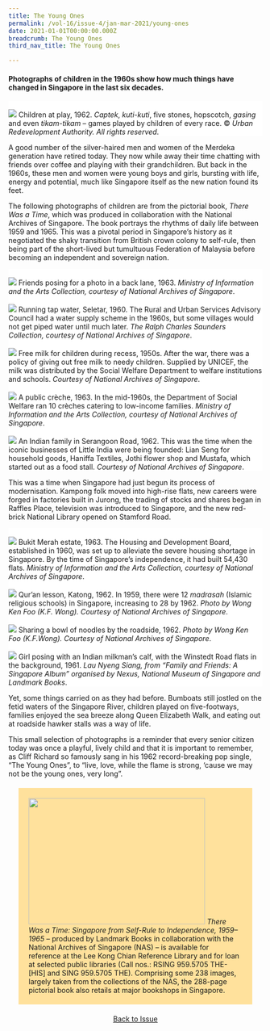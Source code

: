 ```yaml
---
title: The Young Ones
permalink: /vol-16/issue-4/jan-mar-2021/young-ones
date: 2021-01-01T00:00:00.000Z
breadcrumb: The Young Ones
third_nav_title: The Young Ones

---
```


<style>
table { 
	background-color: #ffe19c;
	}
.infobox { 
  padding: 20px;
  margin: 20px;
  background: #ffe19c;
}
</style>


#### Photographs of children in the 1960s show how much things have changed in Singapore in the last six decades.

<div style="background-color: white;">
<br/>
<img src="/images/Vol-16-issue-4/youngones/TheYoungOnes.jpg">
Children at play, 1962. <i>Captek</i>, <i>kuti-kuti</i>, five stones, hopscotch, <i>gasing</i> and even <i>tikam-tikam</i> – games played by children of every race. © <i>Urban Redevelopment Authority. All rights reserved</i>.
</div>

A good number of the silver-haired men and women of the Merdeka generation have retired today. They now while away their time chatting with friends over coffee and playing with their grandchildren. But back in the 1960s, these men and women were young boys and girls, bursting with life, energy and potential, much like Singapore itself as the new nation found its feet. 

The following photographs of children are from the pictorial book, *There Was a Time*, which was produced in collaboration  with the National Archives of Singapore. The book portrays the rhythms of daily life between 1959 and 1965. This was a pivotal period in Singapore’s history as it negotiated the shaky transition from British crown colony to self-rule, then being part of the short-lived but tumultuous Federation of Malaysia before becoming an independent and sovereign nation.

<div style="background-color: white;">
<br/>
<img src="/images/Vol-16-issue-4/youngones/FriendsPosing.jpg">
Friends posing for a photo in a back lane, 1963. <i>Ministry of Information and the Arts Collection, courtesy of National Archives of Singapore</i>.
</div>

<div style="background-color: white;">
<br/>
<img src="/images/Vol-16-issue-4/youngones/TapWater.jpg">
Running tap water, Seletar, 1960. The Rural and Urban Services Advisory Council had  a water supply scheme in the 1960s, but some villages would not get piped water until much later. <i>The Ralph Charles Saunders Collection, courtesy of National Archives of Singapore</i>.
</div>

<div style="background-color: white;">
<br/>
<img src="/images/Vol-16-issue-4/youngones/FreeMilk.jpg">
Free milk for children during recess, 1950s. After the war, there was a policy of giving out free milk to needy children. Supplied by UNICEF, the milk was distributed by the Social Welfare Department to welfare institutions and schools. <i>Courtesy of National Archives of Singapore</i>.
</div>

<div style="background-color: white;">
<br/>
<img src="/images/Vol-16-issue-4/youngones/Creche.jpg">
A public crèche, 1963. In the mid-1960s, the Department of Social Welfare ran 10 crèches catering to low-income families. <i>Ministry of Information and the Arts Collection, courtesy of National Archives of Singapore</i>.
</div>

<div style="background-color: white;">
<br/>
<img src="/images/Vol-16-issue-4/youngones/IndianFamily.jpg">
An Indian family in Serangoon Road, 1962. This was the time when the iconic businesses of Little India were being founded: Lian Seng for household goods, Haniffa Textiles, Jothi flower shop and Mustafa, which started out as a food stall. <i>Courtesy of National Archives of Singapore</i>.
</div>

This was a time when Singapore had just begun its process of modernisation. Kampong folk moved into high-rise flats, new careers were forged in factories built in Jurong, the trading of stocks and shares began in Raffles Place, television was introduced to Singapore, and the new red-brick National Library opened on Stamford Road.

<div style="background-color: white;">
<br/>
<img src="/images/Vol-16-issue-4/youngones/BukitMerah.jpg">
Bukit Merah estate, 1963. The Housing and Development Board, established in 1960, was set up to alleviate the severe housing shortage in Singapore. By the time of Singapore’s independence, it had built 54,430 flats. <i>Ministry of Information and the Arts Collection, courtesy of National Archives of Singapore</i>.
</div>

<div style="background-color: white;">
<br/>
<img src="/images/Vol-16-issue-4/youngones/Lesson1962.jpg">
Qur’an lesson, Katong, 1962. In 1959, there were 12 <i>madrasah</i> (Islamic religious schools) in Singapore, increasing to 28 by 1962. <i>Photo by Wong Ken Foo (K.F. Wong). Courtesy of National Archives of Singapore</i>.
</div>

<div style="background-color: white;">
<br/>
<img src="/images/Vol-16-issue-4/youngones/SharingNoodle.jpg">
Sharing a bowl of noodles by the roadside, 1962. <i>Photo by Wong Ken Foo (K.F.Wong). Courtesy of National Archives of Singapore</i>.
</div>

<div style="background-color: white;">
<br/>
<img src="/images/Vol-16-issue-4/youngones/GirlwithCow.jpg">
Girl posing with an Indian milkman’s calf, with the Winstedt Road flats in the background, 1961. <i>Lau Nyeng Siang, from “Family and Friends: A Singapore Album” organised by Nexus, National Museum of Singapore and Landmark Books</i>.
</div>

Yet, some things carried on as they had before. Bumboats still jostled on the fetid waters of the Singapore River, children played on five-footways, families enjoyed the sea breeze along Queen Elizabeth Walk, and eating out at roadside hawker stalls was a way of life.

This small selection of photographs is a reminder that every senior citizen today was once a playful, lively child and that it is important to remember, as Cliff Richard so famously sang in his 1962 record-breaking pop single, “The Young Ones”, to “live, love, while the flame is strong, ‘cause we may not be the young ones, very long”.

<div class="infobox"> 
<img src="/images/Vol-16-issue-4/youngones/ThereWasATime.png" style="width: 350px; height: 250px;"/>
<i>There Was a Time: Singapore from Self-Rule to Independence, 1959–1965</i> – produced by Landmark Books in collaboration with the National Archives of Singapore (NAS) – is available for reference at the Lee Kong Chian Reference Library and for loan at selected public libraries (Call nos.: RSING 959.5705 THE-[HIS] and SING 959.5705 THE). Comprising some 238 images, largely taken from the collections of the NAS, the 288-page pictorial book also retails at major bookshops in Singapore.
</div>

<a href="https://nlb-ba-staging.netlify.app/vol-16/issue-4/jan-mar-2021/"><center>Back to Issue</center></a>

